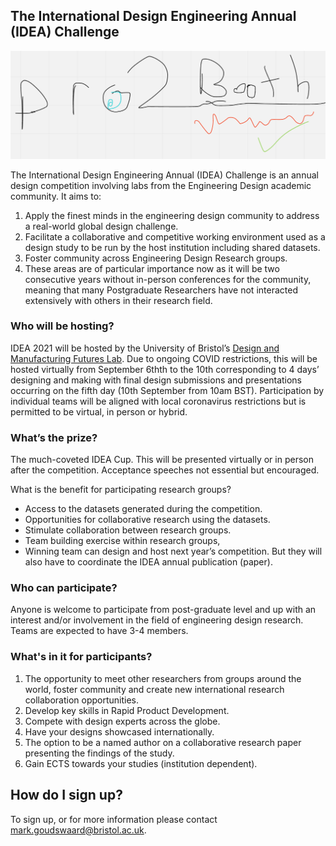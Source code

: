 ## The International Design Engineering Annual (IDEA) Challenge 

<!-- Really useful site for editing this page! https://guides.github.com/features/mastering-markdown/ -->

![Old Logo](https://github.com/dmf-lab/idea/blob/gh-pages/logo.png)

The International Design Engineering Annual (IDEA) Challenge is an annual design competition involving labs from the Engineering Design academic community.  It aims to:

1. Apply the finest minds in the engineering design community to address a real-world global design challenge.
2. Facilitate a collaborative and competitive working environment used as a design study to be run by the host institution including shared datasets.
3. Foster community across Engineering Design Research groups.
4. These areas are of particular importance now as it will be two consecutive years without in-person conferences for the community, meaning that many Postgraduate Researchers have not interacted extensively with others in their research field.

### Who will be hosting?

IDEA 2021 will be hosted by the University of Bristol’s [Design and Manufacturing Futures Lab](http://www.dmf-lab.co.uk).  Due to ongoing COVID restrictions, this will be hosted virtually from September 6thth to the 10th corresponding to 4 days’ designing and making with final design submissions and presentations occurring on the fifth day (10th September from 10am BST).  Participation by individual teams will be aligned with local coronavirus restrictions but is permitted to be virtual, in person or hybrid.

### What’s the prize?

The much-coveted IDEA Cup.  This will be presented virtually or in person after the competition. Acceptance speeches not essential but encouraged.  

What is the benefit for participating research groups?
-	Access to the datasets generated during the competition.
-	Opportunities for collaborative research using the datasets.
-	Stimulate collaboration between research groups.
-	Team building exercise within research groups,
-	Winning team can design and host next year’s competition. But they will also have to coordinate the IDEA annual publication (paper).

### Who can participate?

Anyone is welcome to participate from post-graduate level and up with an interest and/or involvement in the field of engineering design research.  Teams are expected to have 3-4 members.  

### What's in it for participants? 

1. The opportunity to meet other researchers from groups around the world, foster community and create new international research collaboration opportunities.
2. Develop key skills in Rapid Product Development.
3. Compete with design experts across the globe.
4. Have your designs showcased internationally.
5. The option to be a named author on a collaborative research paper presenting the findings of the study.
6. Gain ECTS towards your studies (institution dependent).


## How do I sign up?

To sign up, or for more information please contact mark.goudswaard@bristol.ac.uk.

